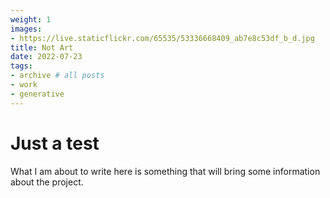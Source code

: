 ```yaml
---
weight: 1
images:
- https://live.staticflickr.com/65535/53336668409_ab7e8c53df_b_d.jpg
title: Not Art
date: 2022-07-23
tags:
- archive # all posts
- work
- generative
---
```


# Just a test

What I am about to write here is something that will bring some information about the project. 
